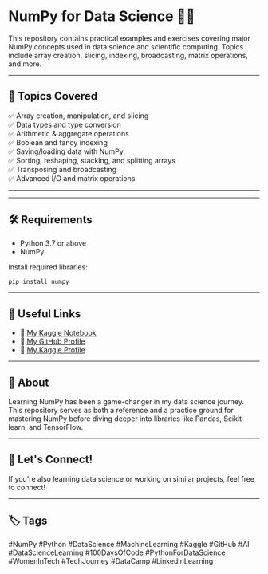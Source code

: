 # NumPy for Data Science 🚀🧮

This repository contains practical examples and exercises covering major NumPy concepts used in data science and scientific computing. Topics include array creation, slicing, indexing, broadcasting, matrix operations, and more.

---

## 📌 Topics Covered

✅ Array creation, manipulation, and slicing  
✅ Data types and type conversion  
✅ Arithmetic & aggregate operations  
✅ Boolean and fancy indexing  
✅ Saving/loading data with NumPy  
✅ Sorting, reshaping, stacking, and splitting arrays  
✅ Transposing and broadcasting  
✅ Advanced I/O and matrix operations  

---

---

## 🛠 Requirements

- Python 3.7 or above
- NumPy

Install required libraries:

```bash
pip install numpy
````

---

## 📎 Useful Links

* 🔗 [My Kaggle Notebook](your-kaggle-notebook-link)
* 🔗 [My GitHub Profile](your-github-profile-link)
* 🔗 [My Kaggle Profile](your-kaggle-profile-link)

---

## 💬 About

Learning NumPy has been a game-changer in my data science journey. This repository serves as both a reference and a practice ground for mastering NumPy before diving deeper into libraries like Pandas, Scikit-learn, and TensorFlow.

---

## 🧠 Let's Connect!

If you're also learning data science or working on similar projects, feel free to connect!

---

## 🏷️ Tags

\#NumPy #Python #DataScience #MachineLearning #Kaggle #GitHub #AI
\#DataScienceLearning #100DaysOfCode #PythonForDataScience #WomenInTech
\#TechJourney #DataCamp #LinkedInLearning


